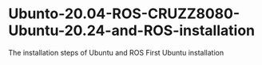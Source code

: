 # Ubunto-20.04-ROS-CRUZZ8080-Ubuntu-20.24-and-ROS-installation
The installation steps of Ubuntu and ROS
First Ubuntu installation
